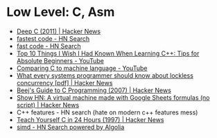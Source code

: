 # Low Level: C, Asm
- [Deep C (2011) | Hacker News](https://news.ycombinator.com/item?id=15526929)
- [fastest code - HN Search](https://hn.algolia.com/?query=fastest%20code&sort=byPopularity&prefix&page=0&dateRange=all&type=story)
- [fast code - HN Search](https://hn.algolia.com/?query=fast%20code&sort=byPopularity&prefix&page=0&dateRange=all&type=story)
- [Top 10 Things I Wish I Had Known When Learning C++: Tips for Absolute Beginners - YouTube](https://www.youtube.com/watch?v=Vy3DvF8nibA)
- [Comparing C to machine language - YouTube](https://www.youtube.com/watch?v=yOyaJXpAYZQ)
- [What every systems programmer should know about lockless concurrency [pdf] | Hacker News](https://news.ycombinator.com/item?id=15607869)
- [Beej's Guide to C Programming (2007) | Hacker News](https://news.ycombinator.com/item?id=15198093)
- [Show HN: A virtual machine made with Google Sheets formulas (no script) | Hacker News](https://news.ycombinator.com/item?id=14703098)
- C++ features - HN search (hate on modern c++ features mess)
- [Teach Yourself C in 24 Hours (1997) | Hacker News](https://news.ycombinator.com/item?id=15624521)
- [simd - HN Search powered by Algolia](https://hn.algolia.com/?query=simd&sort=byPopularity&prefix&page=0&dateRange=all&type=story)
